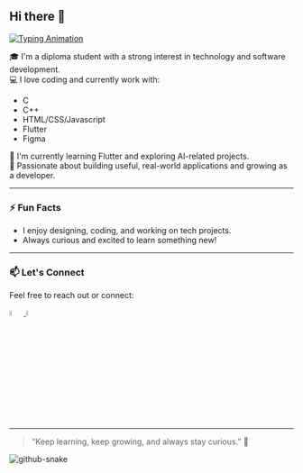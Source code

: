 ## Hi there 👋

<!--
**hui18Q/hui18Q** is a ✨ _special_ ✨ repository because its `README.md` (this file) appears on your GitHub profile.

Here are some ideas to get you started:

- 🔭 I’m currently working on ...
- 🌱 I’m currently learning ...
- 👯 I’m looking to collaborate on ...
- 🤔 I’m looking for help with ...
- 💬 Ask me about ...
- 📫 How to reach me: ...
- 😄 Pronouns: ...
- ⚡ Fun fact: ...
-->

[![Typing Animation](https://readme-typing-svg.herokuapp.com?lines=Hi+there!+I'm+Wen+Hui.;I+love+building+cool+projects.;As+a+software+developer,+I'm+eager+to+learn.;Hit+me+up+for+exciting+collaboration!
)](https://git.io/typing-svg)

🎓 I'm a diploma student with a strong interest in technology and software development.  
💻 I love coding and currently work with:
- C
- C++
- HTML/CSS/Javascript
- Flutter
- Figma 

🌱 I'm currently learning Flutter and exploring AI-related projects.  
🔭 Passionate about building useful, real-world applications and growing as a developer.

---

### ⚡ Fun Facts

- I enjoy designing, coding, and working on tech projects.
- Always curious and excited to learn something new!

---

### 📫 Let's Connect

Feel free to reach out or connect:
<p>
<a href="https://www.linkedin.com/in/chin-wen-hui-6096a3314">
  <picture>
    <source media="(prefers-color-scheme: dark)" srcset="linkedin.png">
    <source media="(prefers-color-scheme: light)" srcset="linkedin.png">
    <img alt="Linkedin Icon" width="5%">
  </picture>
</a>
<a href="mailto:chinwenhui2005@gmail.com">
  <picture>
    <source media="(prefers-color-scheme: dark)" srcset="email.png">
    <source media="(prefers-color-scheme: light)" srcset="email.png">
    <img alt="Email Icon" width="5%">
  </picture>
</a>
</p>

---

> “Keep learning, keep growing, and always stay curious.” 🌱
<picture>
      <source media="(prefers-color-scheme: dark)" srcset="https://raw.githubusercontent.com/bernardcheah/bernardcheah/output/github-snake-dark.svg" />
      <source media="(prefers-color-scheme: light)" srcset="https://raw.githubusercontent.com/bernardcheah/bernardcheah/output/github-snake.svg" />
      <img alt="github-snake" src="github-snake.svg" align="center" />
</picture>



